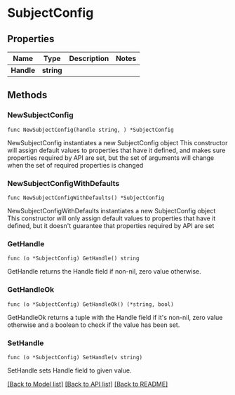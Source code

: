 # SubjectConfig

## Properties

Name | Type | Description | Notes
------------ | ------------- | ------------- | -------------
**Handle** | **string** |  | 

## Methods

### NewSubjectConfig

`func NewSubjectConfig(handle string, ) *SubjectConfig`

NewSubjectConfig instantiates a new SubjectConfig object
This constructor will assign default values to properties that have it defined,
and makes sure properties required by API are set, but the set of arguments
will change when the set of required properties is changed

### NewSubjectConfigWithDefaults

`func NewSubjectConfigWithDefaults() *SubjectConfig`

NewSubjectConfigWithDefaults instantiates a new SubjectConfig object
This constructor will only assign default values to properties that have it defined,
but it doesn't guarantee that properties required by API are set

### GetHandle

`func (o *SubjectConfig) GetHandle() string`

GetHandle returns the Handle field if non-nil, zero value otherwise.

### GetHandleOk

`func (o *SubjectConfig) GetHandleOk() (*string, bool)`

GetHandleOk returns a tuple with the Handle field if it's non-nil, zero value otherwise
and a boolean to check if the value has been set.

### SetHandle

`func (o *SubjectConfig) SetHandle(v string)`

SetHandle sets Handle field to given value.



[[Back to Model list]](../README.md#documentation-for-models) [[Back to API list]](../README.md#documentation-for-api-endpoints) [[Back to README]](../README.md)


